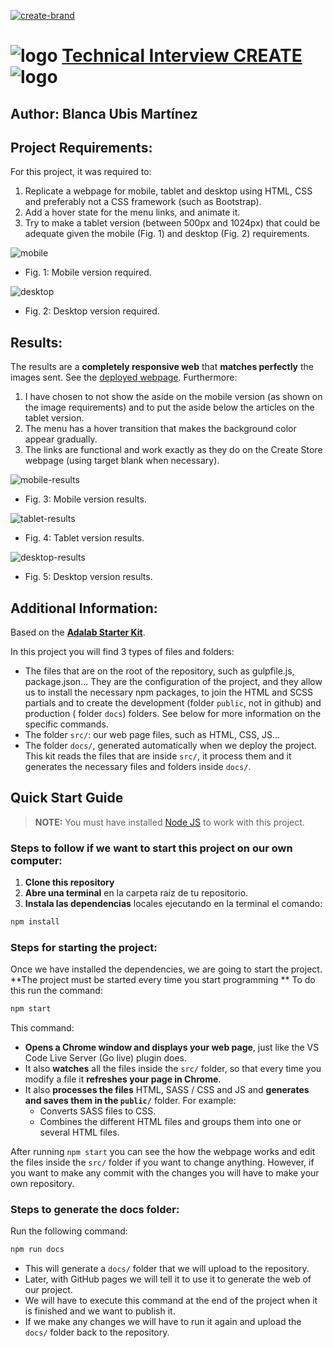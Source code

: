 [![create-brand](https://user-images.githubusercontent.com/13077932/214291464-41f7f2a5-506f-43d7-99a1-fe4fb85b7326.png)](https://www.create-store.com/es/)


# ![logo](https://user-images.githubusercontent.com/13077932/214291561-27787104-4633-42ea-933d-ce72654eb429.png) [Technical Interview CREATE](https://blancaum.github.io/technical-interview-create/) ![logo](https://user-images.githubusercontent.com/13077932/214291561-27787104-4633-42ea-933d-ce72654eb429.png)

## Author: Blanca Ubis Martínez

## Project Requirements:

For this project, it was required to:
1. Replicate a webpage for mobile, tablet and desktop using HTML, CSS and preferably not a CSS framework (such as Bootstrap).
2. Add a hover state for the menu links, and animate it.
3. Try to make a tablet version (between 500px and 1024px) that could be adequate given the mobile (Fig. 1) and desktop (Fig. 2) requirements.


![mobile](https://user-images.githubusercontent.com/13077932/214293416-549f1e5c-36d5-4c8a-96d0-c0c03c8f0916.png)
- Fig. 1: Mobile version required.

![desktop](https://user-images.githubusercontent.com/13077932/214293422-1d9b4ad5-ed3c-4598-92ad-fa8c675b7f8f.png)
- Fig. 2: Desktop version required.

## Results:

The results are a **completely responsive web** that **matches perfectly** the images sent. See the [deployed webpage](https://blancaum.github.io/technical-interview-create/).
Furthermore:
1. I have chosen to not show the aside on the mobile version (as shown on the image requirements) and to put the aside below the articles on the tablet version.
2. The menu has a hover transition that makes the background color appear gradually.
3. The links are functional and work exactly as they do on the Create Store webpage (using target blank when necessary).

![mobile-results](https://user-images.githubusercontent.com/13077932/214295613-0f481655-c672-4cf2-bbb2-8f153992af36.png)
- Fig. 3: Mobile version results.

![tablet-results](https://user-images.githubusercontent.com/13077932/214295686-95e2fe34-e557-4087-9d90-91535b6a6d60.png)
- Fig. 4: Tablet version results.

![desktop-results](https://user-images.githubusercontent.com/13077932/214295847-e1f6f271-82a6-43ba-b678-ae9d04a184c1.png)
- Fig. 5: Desktop version results.

## Additional Information:

Based on the [**Adalab Starter Kit**](https://github.com/Adalab/adalab-web-starter-kit).

In this project you will find 3 types of files and folders:

- The files that are on the root of the repository, such as gulpfile.js, package.json... They are the configuration of the project, and they allow us to install the necessary npm packages, to join the HTML and SCSS partials and to create the development (folder `public`, not in github) and production ( folder `docs`) folders. See below for more information on the specific commands.
- The folder `src/`:  our web page files, such as HTML, CSS, JS...
- The folder `docs/`, generated automatically when we deploy the project. This kit reads the files that are inside `src/`, it process them and it generates the necessary files and folders inside `docs/`.

## Quick Start Guide

> **NOTE:** You must have installed [Node JS](https://nodejs.org/) to work with this project.

### Steps to follow if we want to start this project on our own computer:

1. **Clone this repository**
2. **Abre una terminal** en la carpeta raíz de tu repositorio.
3. **Instala las dependencias** locales ejecutando en la terminal el comando:

```bash
npm install
```

### Steps for starting the project:

Once we have installed the dependencies, we are going to start the project. **The project must be started every time you start programming ** To do this run the command:

```bash
npm start
```

This command:

- **Opens a Chrome window and displays your web page**, just like the VS Code Live Server (Go live) plugin does.
- It also **watches** all the files inside the `src/` folder, so that every time you modify a file it **refreshes your page in Chrome**.
- It also **processes the files** HTML, SASS / CSS and JS and **generates and saves them in the `public/`** folder. For example:
  - Converts SASS files to CSS.
  - Combines the different HTML files and groups them into one or several HTML files.

After running `npm start` you can see the how the webpage works and edit the files inside the `src/` folder if you want to change anything. However, if you want to make any commit with the changes you will have to make your own repository.

### Steps to generate the docs folder:

Run the following command:

```bash
npm run docs
```

- This will generate a `docs/` folder that we will upload to the repository.
- Later, with GitHub pages we will tell it to use it to generate the web of our project.
- We will have to execute this command at the end of the project when it is finished and we want to publish it.
- If we make any changes we will have to run it again and upload the `docs/` folder back to the repository.
